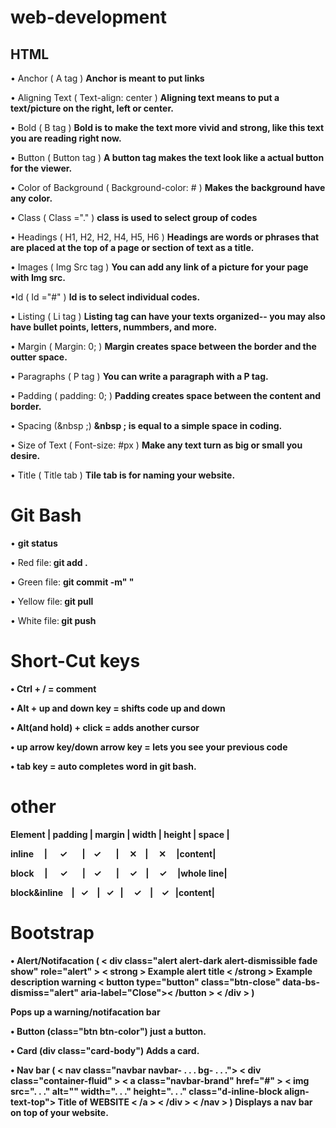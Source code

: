 # web-development
## HTML

 • Anchor ( A tag )
<b> Anchor is meant to put links</b>
 
 
 • Aligning Text ( Text-align: center )
<b> Aligning text means to put a text/picture on the right, left or center. </b>

 
 • Bold ( B tag )
 <b> Bold is to make the text more vivid and strong, like this text you are reading right now. </b>
 
 • Button ( Button tag )
 <b> A button tag makes the text look like a actual button for the viewer. </b>
 
 • Color of Background ( Background-color: # )
 <b> Makes the background have any color. </b>
 
 • Class ( Class ="." )
 <b> class is used to select group of codes</b>
 
 • Headings ( H1, H2, H2, H4, H5, H6 )
 <b> Headings are words or phrases that are placed at the top of a page or section of text as a title. </b>
 
 • Images ( Img Src tag )
 <b> You can add any link of a picture for your page with Img src. </b>

  •Id ( Id ="#" )
 <b> Id is to select individual codes.</b> 
 
 • Listing ( Li tag )
 <b> Listing tag can have your texts organized-- you may also have bullet points, letters, nummbers, and more. </b>

 • Margin ( Margin: 0; )
 <b>Margin creates space between the border and the outter space.</b>
 
 • Paragraphs ( P tag )
 <b> You can write a paragraph with a P tag. </b>

 • Padding ( padding: 0; )
 <b> Padding creates space between the content and border. </b>
 
 • Spacing (&nbsp ;)
<b> &nbsp ; is equal to a simple space in coding.</b>
 
 • Size of Text ( Font-size: #px )
 <b> Make any text turn as big or small you desire. </b>
 
 • Title ( Title tab )
 <b> Tile tab is for naming your website. </b>

<h1> Git Bash </h1>

• <b> git status </b>

• Red file:<b> git add .</b>

• Green file: <b>git commit -m" "</b>

• Yellow file:<b> git pull</b>

• White file:<b> git push<b>

<h1>Short-Cut keys</h1>

• Ctrl + / = comment

• Alt + up and down key = shifts code up and down

• Alt(and hold) + click = adds another cursor

• up arrow key/down arrow key = lets you see your previous code

• tab key = auto completes word in git bash.

<h1>other</h1>

Element | padding | margin | width | height | space |

inline&nbsp;&nbsp;&nbsp;&nbsp;&nbsp;|&nbsp;&nbsp;&nbsp;&nbsp;&nbsp;&nbsp;✓&nbsp;&nbsp;&nbsp;&nbsp;&nbsp;&nbsp;&nbsp;|&nbsp;&nbsp;&nbsp;&nbsp;✓&nbsp;&nbsp;&nbsp;&nbsp;&nbsp;&nbsp;&nbsp;|&nbsp;&nbsp;&nbsp;&nbsp;&nbsp;✕&nbsp;&nbsp;&nbsp;&nbsp;|&nbsp;&nbsp;&nbsp;&nbsp;&nbsp;✕&nbsp;&nbsp;&nbsp;&nbsp;&nbsp;|content|


block&nbsp;&nbsp;&nbsp;&nbsp;&nbsp;|&nbsp;&nbsp;&nbsp;&nbsp;&nbsp;&nbsp;✓&nbsp;&nbsp;&nbsp;&nbsp;&nbsp;&nbsp;&nbsp;|&nbsp;&nbsp;&nbsp;&nbsp;✓&nbsp;&nbsp;&nbsp;&nbsp;&nbsp;&nbsp;&nbsp;|&nbsp;&nbsp;&nbsp;&nbsp;&nbsp;✓&nbsp;&nbsp;&nbsp;&nbsp;|&nbsp;&nbsp;&nbsp;&nbsp;&nbsp;✓&nbsp;&nbsp;&nbsp;&nbsp;&nbsp;|whole line|

block&inline&nbsp;&nbsp;&nbsp;&nbsp;|&nbsp;&nbsp;&nbsp;✓&nbsp;&nbsp;&nbsp;&nbsp;|&nbsp;&nbsp;&nbsp;✓&nbsp;&nbsp;&nbsp;|&nbsp;&nbsp;&nbsp;&nbsp;&nbsp;✓&nbsp;&nbsp;&nbsp;&nbsp;|&nbsp;&nbsp;&nbsp;&nbsp;✓&nbsp;&nbsp;&nbsp;|content|


<h1>Bootstrap</h1>

• Alert/Notifacation (   < div class="alert alert-dark alert-dismissible fade show" role="alert" >
            < strong > Example alert title < /strong > Example description warning
            < button type="button" class="btn-close" data-bs-dismiss="alert" aria-label="Close">< /button >
          < /div > )

<b>Pops up a warning/notifacation bar<b>

• Button (class="btn btn-color")
<b>just a button.<b>

• Card (div class="card-body")
<b>Adds a card. <b>

• Nav bar ( < nav class="navbar navbar- . . . bg- . . .">
        < div class="container-fluid" >
          < a class="navbar-brand" href="#" >
            < img src=". . ." alt="" width=". . ." height=". . ." class="d-inline-block align-text-top">
            Title of WEBSITE
          < /a >
        < /div >
      < /nav > )
      <b>Displays a nav bar on top of your website.<b>